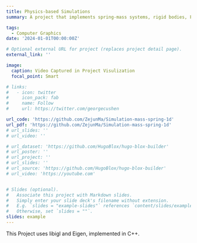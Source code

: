 ```yaml
---
title: Physics-based Simulations
summary: A project that implements spring-mass systems, rigid bodies, Finite Element Method in elasto-dynamics and cloth simulation, fluid simulation.

tags:
  - Computer Graphics
date: '2024-01-01T00:00:00Z'

# Optional external URL for project (replaces project detail page).
external_link: ''

image:
  caption: Video Captured in Project Visulization
  focal_point: Smart

# links:
#   - icon: twitter
#     icon_pack: fab
#     name: Follow
#     url: https://twitter.com/georgecushen

url_code: 'https://github.com/ZejunMa/Simulation-mass-spring-1d'
url_pdf: 'https://github.com/ZejunMa/Simulation-mass-spring-1d'
# url_slides: ''
# url_video: ''

# url_dataset: 'https://github.com/HugoBlox/hugo-blox-builder'
# url_poster: ''
# url_project: ''
# url_slides: ''
# url_source: 'https://github.com/HugoBlox/hugo-blox-builder'
# url_video: 'https://youtube.com'


# Slides (optional).
#   Associate this project with Markdown slides.
#   Simply enter your slide deck's filename without extension.
#   E.g. `slides = "example-slides"` references `content/slides/example-slides.md`.
#   Otherwise, set `slides = ""`.
slides: example
---
```


This Project uses libigl and Eigen, implemented in C++.

